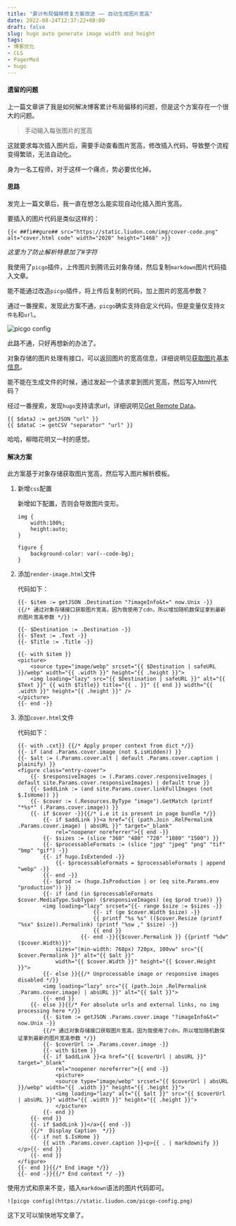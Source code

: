 ```yaml
---
title: "累计布局偏移修复方案改进 —— 自动生成图片宽高"
date: 2022-08-24T12:37:22+08:00
draft: false
slug: hugo auto generate image width and height
tags: 
- 博客优化
- CLS
- PagerMod
- hugo
---
```


#### 遗留的问题

上一篇文章讲了我是如何解决博客累计布局偏移的问题，但是这个方案存在一个很大的问题。

> 手动输入每张图片的宽高

这就要求每次插入图片后，需要手动查看图片宽高，修改插入代码，导致整个流程变得繁琐，无法自动化。

身为一名工程师，对于这样一个痛点，势必要优化掉。

#### 思路

发完上一篇文章后，我一直在想怎么能实现自动化插入图片宽高。

要插入的图片代码是类似这样的：

```
{{< ##fi##gure## src="https://static.liudon.com/img/cover-code.png" alt="cover.html code" width="2020" height="1468" >}}
```

*这里为了防止解析特意加了#字符*

我使用了`picgo`插件，上传图片到腾讯云对象存储，然后复制`markdown`图片代码插入文章。

能不能通过改造`picgo`插件，将上传后复制的代码，加上图片的宽高参数？

通过一番搜索，发现此方案不通，`picgo`确实支持自定义代码，但是变量仅支持`文件名`和`url`。

![picgo config](https://static.liudon.com/picgo-config.png)

此路不通，只好再想新的办法了。

对象存储的图片处理有接口，可以返回图片的宽高信息，详细说明见[获取图片基本信息](https://cloud.tencent.com/document/product/460/6927)。

能不能在生成文件的时候，通过发起一个请求拿到图片宽高，然后写入html代码？

经过一番搜索，发现`hugo`支持请求url，详细说明见[Get Remote Data](https://gohugo.io/templates/data-templates/#get-remote-data)。

```
{{ $dataJ := getJSON "url" }}
{{ $dataC := getCSV "separator" "url" }}
```

哈哈，柳暗花明又一村的感觉。

#### 解决方案

此方案基于对象存储获取图片宽高，然后写入图片解析模板。

1. 新增`css`配置

    新增如下配置，否则会导致图片变形。

    ```
    img {
        width:100%;
        height:auto;
    }

    figure {
        background-color: var(--code-bg);
    }
    ```

2. 添加`render-image.html`文件

    代码如下：

    ```
    {{- $item := getJSON .Destination "?imageInfo&t=" now.Unix -}}
    {{/* 通过对象存储接口获取图片宽高，因为我使用了cdn，所以增加随机数保证拿到最新的图片宽高参数 */}}

    {{- $Destination := .Destination -}}
    {{- $Text := .Text -}}
    {{- $Title := .Title -}}

    {{- with $item }}
    <picture>
        <source type="image/webp" srcset="{{ $Destination | safeURL }}/webp" width="{{ .width }}" height="{{ .height }}">
        <img loading="lazy" src="{{ $Destination | safeURL }}" alt="{{ $Text }}" {{ with $Title}} title="{{ . }}" {{ end }} width="{{ .width }}" height="{{ .height }}" />
    </picture>
    {{- end -}}
    ```

3. 添加`cover.html`文件

    代码如下：

    ```
    {{- with .cxt}} {{/* Apply proper context from dict */}}
    {{- if (and .Params.cover.image (not $.isHidden)) }}
    {{- $alt := (.Params.cover.alt | default .Params.cover.caption | plainify) }}
    <figure class="entry-cover">
        {{- $responsiveImages := (.Params.cover.responsiveImages | default site.Params.cover.responsiveImages) | default true }}
        {{- $addLink := (and site.Params.cover.linkFullImages (not $.IsHome)) }}
        {{- $cover := (.Resources.ByType "image").GetMatch (printf "*%s*" (.Params.cover.image)) }}
        {{- if $cover -}}{{/* i.e it is present in page bundle */}}
            {{- if $addLink }}<a href="{{ (path.Join .RelPermalink .Params.cover.image) | absURL }}" target="_blank"
                rel="noopener noreferrer">{{ end -}}
            {{- $sizes := (slice "360" "480" "720" "1080" "1500") }}
            {{- $processableFormats := (slice "jpg" "jpeg" "png" "tif" "bmp" "gif") -}}
            {{- if hugo.IsExtended -}}
                {{- $processableFormats = $processableFormats | append "webp" -}}
            {{- end -}}
            {{- $prod := (hugo.IsProduction | or (eq site.Params.env "production")) }}
            {{- if (and (in $processableFormats $cover.MediaType.SubType) ($responsiveImages) (eq $prod true)) }}
            <img loading="lazy" srcset="{{- range $size := $sizes -}}
                            {{- if (ge $cover.Width $size) -}}
                            {{ printf "%s %s" (($cover.Resize (printf "%sx" $size)).Permalink) (printf "%sw ," $size) -}}
                            {{ end }}
                        {{- end -}}{{$cover.Permalink }} {{printf "%dw" ($cover.Width)}}" 
                sizes="(min-width: 768px) 720px, 100vw" src="{{ $cover.Permalink }}" alt="{{ $alt }}" 
                width="{{ $cover.Width }}" height="{{ $cover.Height }}">
            {{- else }}{{/* Unprocessable image or responsive images disabled */}}
            <img loading="lazy" src="{{ (path.Join .RelPermalink .Params.cover.image) | absURL }}" alt="{{ $alt }}">
            {{- end }}
        {{- else }}{{/* For absolute urls and external links, no img processing here */}}
            {{- $item := getJSON .Params.cover.image "?imageInfo&t=" now.Unix -}}
            {{/* 通过对象存储接口获取图片宽高，因为我使用了cdn，所以增加随机数保证拿到最新的图片宽高参数 */}}
            {{- $coverUrl := .Params.cover.image -}}
            {{- with $item }}
            {{- if $addLink }}<a href="{{ $coverUrl | absURL }}" target="_blank"
                rel="noopener noreferrer">{{ end -}}
                <picture>
                <source type="image/webp" srcset="{{ $coverUrl | absURL }}/webp" width="{{ .width }}" height="{{ .height }}">
                <img loading="lazy" alt="{{ $alt }}" src="{{ $coverUrl | absURL }}" width="{{ .width }}" height="{{ .height }}">
                </picture>
            {{- end }}
        {{- end }}
        {{- if $addLink }}</a>{{ end -}}
        {{/*  Display Caption  */}}
        {{- if not $.IsHome }}
            {{ with .Params.cover.caption }}<p>{{ . | markdownify }}</p>{{- end }}
        {{- end }}
    </figure>
    {{- end }}{{/* End image */}}
    {{- end -}}{{/* End context */ -}}
    ```

使用方式和原来不变，插入`markdown`语法的图片代码即可。

```
![picgo config](https://static.liudon.com/picgo-config.png)
```

这下又可以愉快地写文章了。
